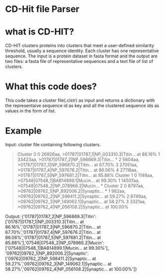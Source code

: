 # CD-Hit file Parser
# what is CD-HIT?
CD-HIT clusters proteins into clusters that meet a user-defined similarity threshold, usually a
sequence identity. Each cluster has one representative sequence. The input is a protein dataset in
fasta format and the output are two files: a fasta file of representative sequences and a text file of list
of clusters.
# What this code does?
This code takes a cluster file(.clstr) as input and returns a dictionary with the representaive sequence id as key and all the clustered sequence ids as values in the form of list.
# Example
Input: cluster file containing following clusters.
>Cluster 0
0	26926aa, >01787|01787_1|NP_003310.3|Titin... at 86.16%
1	33423aa, >01787|01787_2|NP_596869.3|Titin... *
2	5604aa, >01787|01787_3|NP_596870.2|Titin... at 67.70%
3	27051aa, >01787|01787_4|NP_597676.2|Titin... at 86.06%
4	27118aa, >01787|01787_5|NP_597681.2|Titin... at 85.88%
>Cluster 1
0	1148aa, >07548|07548_1|BAB14899.1|Mucin... at 99.30%
1	14507aa, >07548|07548_2|NP_078966.2|Mucin... *
>Cluster 2
0	8797aa, >09762|09762_1|NP_892006.2|Synaptic... *
1	982aa, >09762|09762_2|NP_598411.2|Synaptic... at 59.27%
2	8749aa, >09762|09762_3|NP_149062.1|Synaptic... at 58.27%
3	3321aa, >09762|09762_4|NP_056108.2|Synaptic... at 100.00%

Output:
{'01787|01787_2|NP_596869.3|Titin': ['01787|01787_1|NP_003310.3|Titin... at 86.16%','01787|01787_3|NP_596870.2|Titin... at 67.70%','01787|01787_4|NP_597676.2|Titin... at 86.06%','01787|01787_5|NP_597681.2|Titin... at 85.88%'],'07548|07548_2|NP_078966.2|Mucin':['07548|07548_1|BAB14899.1|Mucin... at 99.30%'], '09762|09762_1|NP_892006.2|Synaptic':['09762|09762_2|NP_598411.2|Synaptic... at 59.27%','09762|09762_3|NP_149062.1|Synaptic... at 58.27%','09762|09762_4|NP_056108.2|Synaptic... at 100.00%']}


